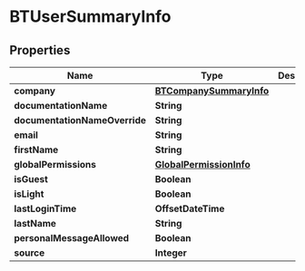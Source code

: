 

# BTUserSummaryInfo


## Properties

Name | Type | Description | Notes
------------ | ------------- | ------------- | -------------
**company** | [**BTCompanySummaryInfo**](BTCompanySummaryInfo.md) |  |  [optional]
**documentationName** | **String** |  |  [optional]
**documentationNameOverride** | **String** |  |  [optional]
**email** | **String** |  |  [optional]
**firstName** | **String** |  |  [optional]
**globalPermissions** | [**GlobalPermissionInfo**](GlobalPermissionInfo.md) |  |  [optional]
**isGuest** | **Boolean** |  |  [optional]
**isLight** | **Boolean** |  |  [optional]
**lastLoginTime** | **OffsetDateTime** |  |  [optional]
**lastName** | **String** |  |  [optional]
**personalMessageAllowed** | **Boolean** |  |  [optional]
**source** | **Integer** |  |  [optional]



